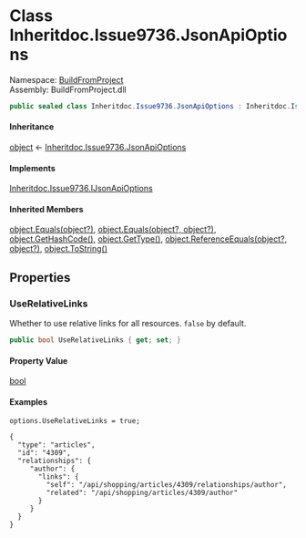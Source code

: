 ﻿# <a id="BuildFromProject_Inheritdoc_Issue9736_JsonApiOptions"></a> Class Inheritdoc.Issue9736.JsonApiOptions

Namespace: [BuildFromProject](BuildFromProject.md)  
Assembly: BuildFromProject.dll  

```csharp
public sealed class Inheritdoc.Issue9736.JsonApiOptions : Inheritdoc.Issue9736.IJsonApiOptions
```

#### Inheritance

[object](https://learn.microsoft.com/dotnet/api/system.object) ← 
[Inheritdoc.Issue9736.JsonApiOptions](BuildFromProject.Inheritdoc.Issue9736.JsonApiOptions.md)

#### Implements

[Inheritdoc.Issue9736.IJsonApiOptions](BuildFromProject.Inheritdoc.Issue9736.IJsonApiOptions.md)

#### Inherited Members

[object.Equals\(object?\)](https://learn.microsoft.com/dotnet/api/system.object.equals\#system\-object\-equals\(system\-object\)), 
[object.Equals\(object?, object?\)](https://learn.microsoft.com/dotnet/api/system.object.equals\#system\-object\-equals\(system\-object\-system\-object\)), 
[object.GetHashCode\(\)](https://learn.microsoft.com/dotnet/api/system.object.gethashcode), 
[object.GetType\(\)](https://learn.microsoft.com/dotnet/api/system.object.gettype), 
[object.ReferenceEquals\(object?, object?\)](https://learn.microsoft.com/dotnet/api/system.object.referenceequals), 
[object.ToString\(\)](https://learn.microsoft.com/dotnet/api/system.object.tostring)

## Properties

### <a id="BuildFromProject_Inheritdoc_Issue9736_JsonApiOptions_UseRelativeLinks"></a> UseRelativeLinks

Whether to use relative links for all resources. <code>false</code> by default.

```csharp
public bool UseRelativeLinks { get; set; }
```

#### Property Value

 [bool](https://learn.microsoft.com/dotnet/api/system.boolean)

#### Examples

<pre><code class="lang-csharp">options.UseRelativeLinks = true;</code></pre>

<pre><code class="lang-csharp">{
  "type": "articles",
  "id": "4309",
  "relationships": {
     "author": {
       "links": {
         "self": "/api/shopping/articles/4309/relationships/author",
         "related": "/api/shopping/articles/4309/author"
       }
     }
  }
}</code></pre>

